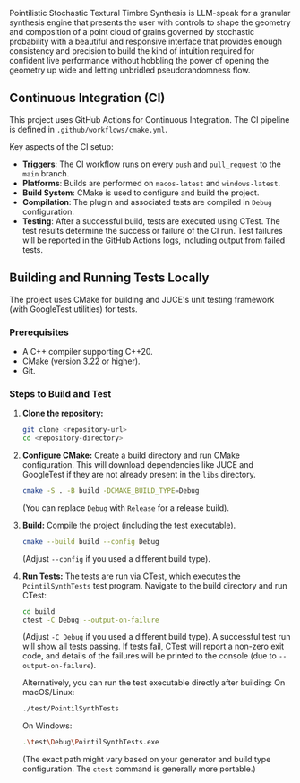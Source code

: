 Pointilistic Stochastic Textural Timbre Synthesis is LLM-speak for a granular synthesis engine that presents the user with controls to shape the geometry and composition of a point cloud of grains governed by stochastic probability with a beautiful and responsive interface that provides enough consistency and precision to build the kind of intuition required for confident live performance without hobbling the power of opening the geometry up wide and letting unbridled pseudorandomness flow.

## Continuous Integration (CI)

This project uses GitHub Actions for Continuous Integration. The CI pipeline is defined in `.github/workflows/cmake.yml`.

Key aspects of the CI setup:
- **Triggers**: The CI workflow runs on every `push` and `pull_request` to the `main` branch.
- **Platforms**: Builds are performed on `macos-latest` and `windows-latest`.
- **Build System**: CMake is used to configure and build the project.
- **Compilation**: The plugin and associated tests are compiled in `Debug` configuration.
- **Testing**: After a successful build, tests are executed using CTest. The test results determine the success or failure of the CI run. Test failures will be reported in the GitHub Actions logs, including output from failed tests.

## Building and Running Tests Locally

The project uses CMake for building and JUCE's unit testing framework (with GoogleTest utilities) for tests.

### Prerequisites
- A C++ compiler supporting C++20.
- CMake (version 3.22 or higher).
- Git.

### Steps to Build and Test

1.  **Clone the repository:**
    ```bash
    git clone <repository-url>
    cd <repository-directory>
    ```

2.  **Configure CMake:**
    Create a build directory and run CMake configuration. This will download dependencies like JUCE and GoogleTest if they are not already present in the `libs` directory.
    ```bash
    cmake -S . -B build -DCMAKE_BUILD_TYPE=Debug
    ```
    (You can replace `Debug` with `Release` for a release build).

3.  **Build:**
    Compile the project (including the test executable).
    ```bash
    cmake --build build --config Debug
    ```
    (Adjust `--config` if you used a different build type).

4.  **Run Tests:**
    The tests are run via CTest, which executes the `PointilSynthTests` test program.
    Navigate to the build directory and run CTest:
    ```bash
    cd build
    ctest -C Debug --output-on-failure
    ```
    (Adjust `-C Debug` if you used a different build type).
    A successful test run will show all tests passing. If tests fail, CTest will report a non-zero exit code, and details of the failures will be printed to the console (due to `--output-on-failure`).

    Alternatively, you can run the test executable directly after building:
    On macOS/Linux:
    ```bash
    ./test/PointilSynthTests
    ```
    On Windows:
    ```bash
    .\test\Debug\PointilSynthTests.exe
    ```
    (The exact path might vary based on your generator and build type configuration. The `ctest` command is generally more portable.)
